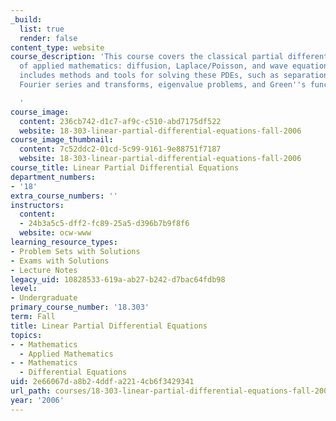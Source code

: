 ```yaml
---
_build:
  list: true
  render: false
content_type: website
course_description: 'This course covers the classical partial differential equations
  of applied mathematics: diffusion, Laplace/Poisson, and wave equations. It also
  includes methods and tools for solving these PDEs, such as separation of variables,
  Fourier series and transforms, eigenvalue problems, and Green''s functions.

  '
course_image:
  content: 236cb742-d1c7-af9c-c510-abd7175df522
  website: 18-303-linear-partial-differential-equations-fall-2006
course_image_thumbnail:
  content: 7c52ddc2-01cd-5c99-9161-9e88751f7187
  website: 18-303-linear-partial-differential-equations-fall-2006
course_title: Linear Partial Differential Equations
department_numbers:
- '18'
extra_course_numbers: ''
instructors:
  content:
  - 24b3a5c5-dff2-fc89-25a5-d396b7b9f8f6
  website: ocw-www
learning_resource_types:
- Problem Sets with Solutions
- Exams with Solutions
- Lecture Notes
legacy_uid: 10828533-619a-ab27-b242-d7bac64fdb98
level:
- Undergraduate
primary_course_number: '18.303'
term: Fall
title: Linear Partial Differential Equations
topics:
- - Mathematics
  - Applied Mathematics
- - Mathematics
  - Differential Equations
uid: 2e66067d-a8b2-4ddf-a221-4cb6f3429341
url_path: courses/18-303-linear-partial-differential-equations-fall-2006
year: '2006'
---
```


